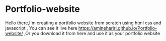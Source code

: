 # Portfolio-website

Hello there,I'm creating a portfolio website from scratch  using html css and javascript ,
You can see it live here https://aminehariri.github.io/Portfolio-website/ ,Or you download it from here and use it as your portfolio website
